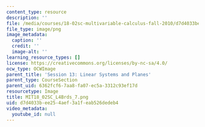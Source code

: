 ```yaml
---
content_type: resource
description: ''
file: /media/courses/18-02sc-multivariable-calculus-fall-2010/d7d4033bee254aef3a1feab526dedeb4_MIT18_02SC_L4Brds_7.png
file_type: image/png
image_metadata:
  caption: ''
  credit: ''
  image-alt: ''
learning_resource_types: []
license: https://creativecommons.org/licenses/by-nc-sa/4.0/
ocw_type: OCWImage
parent_title: 'Session 13: Linear Systems and Planes'
parent_type: CourseSection
parent_uid: 6362fcf6-7aa8-fa07-ec5a-3312c93ef17d
resourcetype: Image
title: MIT18_02SC_L4Brds_7.png
uid: d7d4033b-ee25-4aef-3a1f-eab526dedeb4
video_metadata:
  youtube_id: null
---
```

